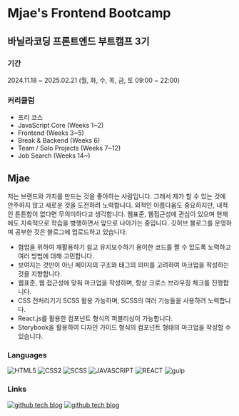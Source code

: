 # Mjae's Frontend Bootcamp

## 바닐라코딩 프론트엔드 부트캠프 3기

### 기간
2024.11.18 ~ 2025.02.21 (월, 화, 수, 목, 금, 토 09:00 ~ 22:00)


### 커리큘럼
- 프리 코스
- JavaScript Core (Weeks 1~2)
- Frontend (Weeks 3~5)
- Break & Backend (Weeks 6)
- Team / Solo Projects (Weeks 7~12)
- Job Search (Weeks 14~)

## Mjae
저는 브랜드와 가치를 만드는 것을 좋아하는 사람입니다. 그래서 제가 할 수 있는 것에 안주하지 않고 새로운 것을 도전하려 노력합니다. 외적인 아름다움도 중요하지만, 내적인 튼튼함이 없다면 무의미하다고 생각합니다. 웹표준, 웹접근성에 관심이 있으며 현재에도 지속적으로 학습을 병행하면서 앞으로 나아가는 중입니다. 깃허브 블로그를 운영하며 공부한 것은 블로그에 업로드하고 있습니다.

- 협업을 위하여 재활용하기 쉽고 유지보수하기 용이한 코드를 짤 수 있도록 노력하고 여러 방법에 대해 고민합니다.
- 보여지는 것만이 아닌 페이지의 구조와 태그의 의미를 고려하여 마크업을 작성하는 것을 지향합니다.
- 웹표준, 웹 접근성에 맞춰 마크업을 작성하며, 항상 크로스 브라우징 체크를 진행합니다.
- CSS 전처리기기 SCSS 활용 가능하며, SCSS의 여러 기능들을 사용하려 노력합니다.
- React.js를 활용한 컴포넌트 형식의 퍼블리싱이 가능합니다.
- Storybook을 활용하여 디자인 가이드 형식의 컴포넌트 형태의 마크업을 작성할 수 있습니다.

### Languages
![HTML5](https://img.shields.io/badge/html-E34F26?style=for-the-badge&logo=html5&logoColor=white) ![CSS2](https://img.shields.io/badge/css-1572B6?style=for-the-badge&logo=css3&logoColor=white)  ![SCSS](https://img.shields.io/badge/scss-CC6699?style=for-the-badge&logo=sass&logoColor=white) ![JAVASCRIPT](https://img.shields.io/badge/javascript-F7DF1E?style=for-the-badge&logo=javascript&logoColor=black) ![REACT](https://img.shields.io/badge/react-61dafb?style=for-the-badge&logo=react&logoColor=black) ![gulp](https://img.shields.io/badge/gulp-CF4647?style=for-the-badge&logo=gulp&logoColor=white)

### Links
[![github tech blog](https://img.shields.io/badge/tech_blog-181717?style=for-the-badge&logo=github&logoColor=white)](https://mjae404.github.io/) [![github tech blog](https://img.shields.io/badge/mail-EA4335?style=for-the-badge&logo=gmail&logoColor=white)](mailto:mjaedot@gmail.com)
